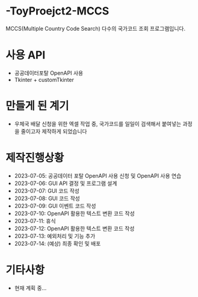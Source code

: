 # -ToyProejct2-MCCS
MCCS(Multiple Country Code Search) 다수의 국가코드 조회 프로그램입니다.

# 사용 API
- 공공데이터포탈 OpenAPI 사용
- Tkinter + customTkinter

# 만들게 된 계기
- 우체국 배달 신청을 위한 엑셀 작업 중, 국가코드를 일일이 검색해서 붙여넣는 과정을 줄이고자 제작하게 되었습니다

# 제작진행상황
- 2023-07-05: 공공데이터 포탈 OpenAPI 사용 신청 및 OpenAPI 사용 연습
- 2023-07-06: GUI API 결정 및 프로그램 설계
- 2023-07-07: GUI 코드 작성
- 2023-07-08: GUI 코드 작성
- 2023-07-09: GUI 이벤트 코드 작성
- 2023-07-10: OpenAPI 활용한 텍스트 변환 코드 작성
- 2023-07-11: 휴식
- 2023-07-12: OpenAPI 활용한 텍스트 변환 코드 작성
- 2023-07-13: 예외처리 및 기능 추가
- 2023-07-14: (예상) 최종 확인 및 배포

# 기타사항
- 현재 계획 중...
